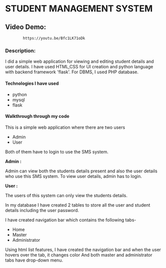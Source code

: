 #       STUDENT MANAGEMENT SYSTEM

##  Video Demo:
            https://youtu.be/Bfc1LK71oDk


### Description:
  I did a simple web application for viewing and editing student details and user details.
             I have used HTML,CSS for UI creation and python language with backend framework 'flask'.
             For DBMS, I used PHP database.


#### Technologies I have used 
- python
- mysql
- flask

#### Walkthrough through my code

  This is a simple web application where there are two users
  - Admin
  - User
  
  
  Both of them have to login to use the SMS system.


  **Admin :**

  Admin can view both the students details present and also the user details who use this SMS system.
  To view user details, admin has to login.



  **User :**

  The users of this system can only view the students details.


In my database I have created 2 tables to store all the user and student details including the user password.


I have created navigation bar which contains the following tabs-
  - Home
  - Master
  - Administrator



Using html list features, I have created the navigation bar and when the user hovers over the tab, it changes color
And both master and administrator tabs have drop-down menu.
